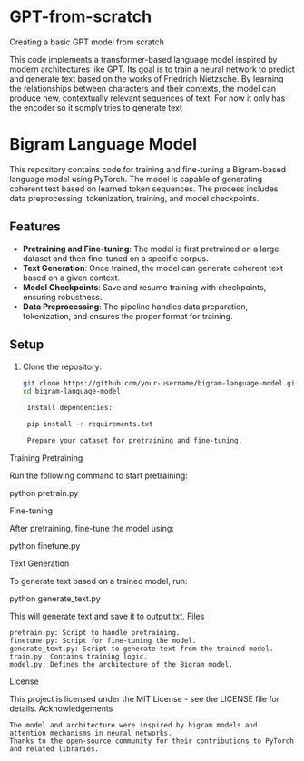 # GPT-from-scratch
Creating a basic GPT model from scratch

This code implements a transformer-based language model inspired by modern architectures like GPT. Its goal is to train a neural network to predict and generate text based on the works of Friedrich Nietzsche. By learning the relationships between characters and their contexts, the model can produce new, contextually relevant sequences of text. For now it only has the encoder so it somply tries to generate text

# Bigram Language Model

This repository contains code for training and fine-tuning a Bigram-based language model using PyTorch. The model is capable of generating coherent text based on learned token sequences. The process includes data preprocessing, tokenization, training, and model checkpoints.

## Features

- **Pretraining and Fine-tuning**: The model is first pretrained on a large dataset and then fine-tuned on a specific corpus.
- **Text Generation**: Once trained, the model can generate coherent text based on a given context.
- **Model Checkpoints**: Save and resume training with checkpoints, ensuring robustness.
- **Data Preprocessing**: The pipeline handles data preparation, tokenization, and ensures the proper format for training.

## Setup

1. Clone the repository:

   ```bash
   git clone https://github.com/your-username/bigram-language-model.git
   cd bigram-language-model

    Install dependencies:

    pip install -r requirements.txt

    Prepare your dataset for pretraining and fine-tuning.

Training
Pretraining

Run the following command to start pretraining:

python pretrain.py

Fine-tuning

After pretraining, fine-tune the model using:

python finetune.py

Text Generation

To generate text based on a trained model, run:

python generate_text.py

This will generate text and save it to output.txt.
Files

    pretrain.py: Script to handle pretraining.
    finetune.py: Script for fine-tuning the model.
    generate_text.py: Script to generate text from the trained model.
    train.py: Contains training logic.
    model.py: Defines the architecture of the Bigram model.

License

This project is licensed under the MIT License - see the LICENSE file for details.
Acknowledgements

    The model and architecture were inspired by bigram models and attention mechanisms in neural networks.
    Thanks to the open-source community for their contributions to PyTorch and related libraries.